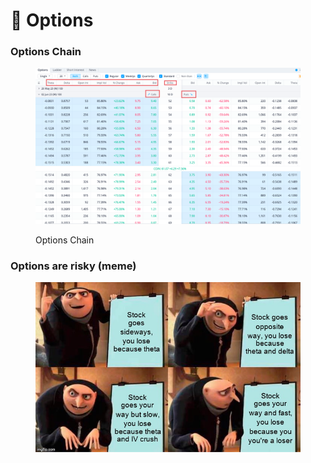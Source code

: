 # 🤑 Options

### Options Chain

<figure><img src="../../.gitbook/assets/image (18).png" alt=""><figcaption><p>Options Chain</p></figcaption></figure>

###

### Options are risky (meme)

<figure><img src="../../.gitbook/assets/image (11) (2).png" alt=""><figcaption></figcaption></figure>
